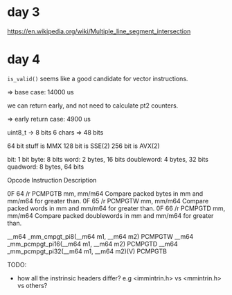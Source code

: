 
# day 3

https://en.wikipedia.org/wiki/Multiple_line_segment_intersection


# day 4

`is_valid()` seems like a good candidate for vector instructions.

=> base case: 14000 us

we can return early, and not need to calculate pt2 counters.

=> early return case: 4900 us


uint8_t     -> 8 bits
    6 chars => 48 bits

64 bit stuff is MMX
128 bit is SSE(2)
256 bit is AVX(2)


bit:                  1 bit
byte:                 8 bits
word:       2 bytes, 16 bits
doubleword: 4 bytes, 32 bits
quadword:   8 bytes, 64 bits

Opcode          Instruction                 Description

0F 64 /r        PCMPGTB mm, mm/m64          Compare packed bytes in mm and mm/m64 for greater than.
0F 65 /r        PCMPGTW mm, mm/m64          Compare packed words in mm and mm/m64 for greater than.
0F 66 /r        PCMPGTD mm, mm/m64          Compare packed doublewords in mm and mm/m64 for greater than.

__m64 _mm_cmpgt_pi8(__m64 m1, __m64 m2) PCMPGTW
__m64 _mm_pcmpgt_pi16(__m64 m1, __m64 m2) PCMPGTD
__m64 _mm_pcmpgt_pi32(__m64 m1, __m64 m2)(V) PCMPGTB




TODO:
* how all the instrinsic headers differ? e.g <immintrin.h> vs <mmintrin.h> vs others?